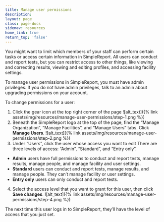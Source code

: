 ```yaml
---
title: Manage user permissions
description:
layout: page
class: page-docs
sidenav: resources
home_link: true
return_top: 'false'
---
```


You might want to limit which members of your staff can perform certain tasks or access certain information in SimpleReport. All users can conduct and report tests, but you can restrict access to other things, like viewing and correcting results, viewing and editing profiles, and accessing facility settings.

To manage user permissions in SimpleReport, you must have admin privileges. If you do not have admin privileges, talk to an admin about upgrading permissions on your account.

To change permissions for a user:
1. Click the gear icon at the top right corner of the page
![alt_text]({% link assets/img/resources/manage-user-permissions/step-1.png %})
2. Beneath the SimpleReport logo at the top of the page, find the “Manage Organization”, “Manage Facilities”, and “Manage Users” tabs. Click **Manage Users**.
![alt_text]({% link assets/img/resources/manage-user-permissions/step-2.png %})
3. Under “Users”, click the user whose access you want to edit
  There are three levels of access: “Admin”, “Standard”, and “Entry only”.
  - **Admin** users have full permissions to conduct and report tests, manage results, manage people, and manage facility and user settings.
  - **Standard** users can conduct and report tests, manage results, and manage people. They can’t manage facility or user settings.
  - **Entry only** users can only conduct and report tests.
4. Select the access level that you want to grant for this user, then click **Save changes**.
![alt_text]({% link assets/img/resources/manage-user-permissions/step-4.png %})

The next time this user logs in to SimpleReport, they’ll have the level of access that you just set.
